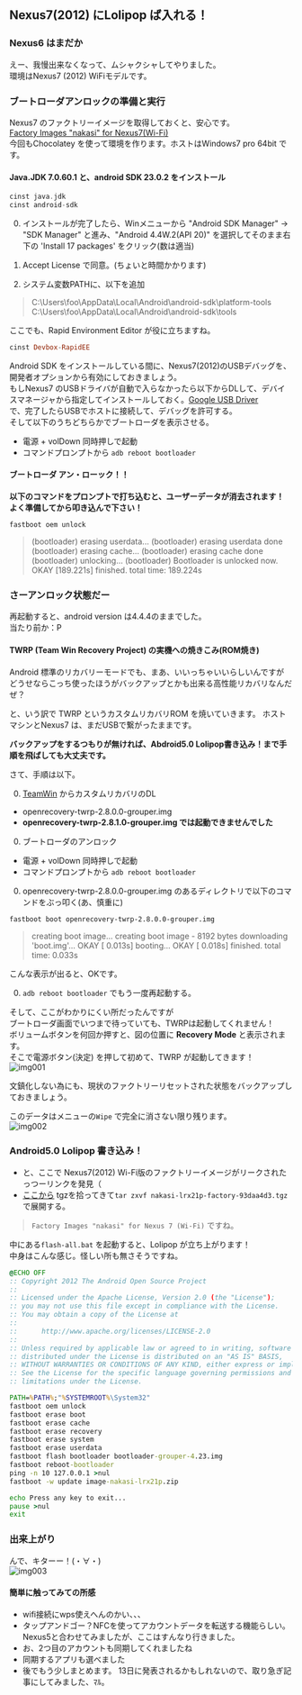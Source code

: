 ## Nexus7(2012) にLolipop ば入れる！

### Nexus6 はまだか

えー、我慢出来なくなって、ムシャクシャしてやりました。  
環境はNexus7 (2012) WiFiモデルです。

### ブートローダアンロックの準備と実行

Nexus7 のファクトリーイメージを取得しておくと、安心です。  
[Factory Images "nakasi" for Nexus7(Wi-Fi)](https://developers.google.com/android/nexus/images)  
今回もChocolatey を使って環境を作ります。ホストはWindows7 pro 64bit です。

#### Java.JDK 7.0.60.1 と、android SDK 23.0.2 をインストール

```haskell
cinst java.jdk
cinst android-sdk
```

0. インストールが完了したら、Winメニューから "Android SDK Manager" -> "SDK Manager" と進み、"Android 4.4W.2(API 20)" を選択してそのまま右下の 'Install 17 packages' をクリック(数は適当)

0. Accept License で同意。(ちょいと時間かかります)

0. システム変数PATHに、以下を追加

> C:\Users\foo\AppData\Local\Android\android-sdk\platform-tools  
> C:\Users\foo\AppData\Local\Android\android-sdk\tools  

ここでも、Rapid Environment Editor が役に立ちますね。

```haskell
cinst Devbox-RapidEE
```


Android SDK をインストールしている間に、Nexus7(2012)のUSBデバッグを、開発者オプションから有効にしておきましょう。  
もしNexus7 のUSBドライバが自動で入らなかったら以下からDLして、デバイスマネージャから指定してインストールしておく。[Google USB Driver](http://developer.android.com/sdk/win-usb.html#download)  
で、完了したらUSBでホストに接続して、デバッグを許可する。  
そして以下のうちどちらかでブートローダを表示させる。

* 電源 + volDown 同時押しで起動
* コマンドプロンプトから `adb reboot bootloader`

#### ブートローダ アン・ローック！！

**以下のコマンドをプロンプトで打ち込むと、ユーザーデータが消去されます！**  
**よく準備してから叩き込んで下さい！**

```
fastboot oem unlock
```

> (bootloader) erasing userdata...
> (bootloader) erasing userdata done
> (bootloader) erasing cache...
> (bootloader) erasing cache done
> (bootloader) unlocking...
> (bootloader) Bootloader is unlocked now.
> OKAY [189.221s]
> finished. total time: 189.224s

### さーアンロック状態だー

再起動すると、android version は4.4.4のままでした。  
当たり前か：P

#### TWRP (Team Win Recovery Project) の実機への焼きこみ(ROM焼き)

Android 標準のリカバリーモードでも、まあ、いいっちゃいいらしいんですが  
どうせならこっち使ったほうがバックアップとかも出来る高性能リカバリなんだぜ？  

と、いう訳で TWRP というカスタムリカバリROM を焼いていきます。
ホストマシンとNexus7 は、まだUSBで繋がったままです。

**バックアップをするつもりが無ければ、Abdroid5.0 Lolipop書き込み！まで手順を飛ばしても大丈夫です。**

さて、手順は以下。

0. [TeamWin](http://teamw.in/twrp_view_all_devices) からカスタムリカバリのDL
  * openrecovery-twrp-2.8.0.0-grouper.img
  * **openrecovery-twrp-2.8.1.0-grouper.img では起動できませんでした**

0. ブートローダのアンロック
  * 電源 + volDown 同時押しで起動
  * コマンドプロンプトから `adb reboot bootloader`

0. openrecovery-twrp-2.8.0.0-grouper.img のあるディレクトリで以下のコマンドをぶっ叩く(あ、慎重に)  

```
fastboot boot openrecovery-twrp-2.8.0.0-grouper.img
```

> creating boot image...
> creating boot image - 8192 bytes
> downloading 'boot.img'...
> OKAY [  0.013s]
> booting...
> OKAY [  0.018s]
> finished. total time: 0.033s

こんな表示が出ると、OKです。  

0. `adb reboot bootloader` でもう一度再起動する。

そして、ここがわかりにくい所だったんですが  
ブートローダ画面でいつまで待っていても、TWRPは起動してくれません！  
ボリュームボタンを何回か押すと、図の位置に **Recovery Mode** と表示されます。  
そこで電源ボタン(決定) を押して初めて、TWRP が起動してきます！  
![img001](./img001_thumb.png)

文鎮化しない為にも、現状のファクトリーリセットされた状態をバックアップしておきましょう。

このデータはメニューの`Wipe` で完全に消さない限り残ります。  
![img002](./img002_thumb.png)

### Android5.0 Lolipop 書き込み！

* と、ここで Nexus7(2012) Wi-Fi版のファクトリーイメージがリークされたっつーリンクを発見（
* [ここから](https://developers.google.com/android/nexus/images) tgzを拾ってきて`tar zxvf nakasi-lrx21p-factory-93daa4d3.tgz` で展開する。  
> `Factory Images "nakasi" for Nexus 7 (Wi-Fi)` ですね。

中にある`flash-all.bat` を起動すると、Lolipop が立ち上がります！  
中身はこんな感じ。怪しい所も無さそうですね。

```bat
@ECHO OFF
:: Copyright 2012 The Android Open Source Project
::
:: Licensed under the Apache License, Version 2.0 (the "License");
:: you may not use this file except in compliance with the License.
:: You may obtain a copy of the License at
::
::      http://www.apache.org/licenses/LICENSE-2.0
::
:: Unless required by applicable law or agreed to in writing, software
:: distributed under the License is distributed on an "AS IS" BASIS,
:: WITHOUT WARRANTIES OR CONDITIONS OF ANY KIND, either express or implied.
:: See the License for the specific language governing permissions and
:: limitations under the License.

PATH=%PATH%;"%SYSTEMROOT%\System32"
fastboot oem unlock
fastboot erase boot
fastboot erase cache
fastboot erase recovery
fastboot erase system
fastboot erase userdata
fastboot flash bootloader bootloader-grouper-4.23.img
fastboot reboot-bootloader
ping -n 10 127.0.0.1 >nul
fastboot -w update image-nakasi-lrx21p.zip

echo Press any key to exit...
pause >nul
exit
```

### 出来上がり
んで、キターー！(・∀・)  
![img003](./img003_thumb.png)

#### 簡単に触ってみての所感
* wifi接続にwps使えへんのかい、、、
* タップアンドゴー？NFCを使ってアカウントデータを転送する機能らしい。
Nexus5と合わせてみましたが、ここはすんなり行きました。
* お、2つ目のアカウントも同期してくれましたね
* 同期するアプリも選べました
* 後でもう少しまとめます。
13日に発表されるかもしれないので、取り急ぎ記事にしてみました、ﾏﾙ。
